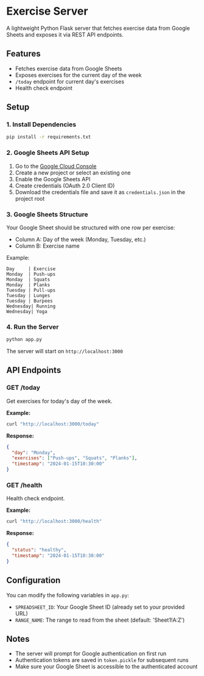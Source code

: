 # Exercise Server

A lightweight Python Flask server that fetches exercise data from Google Sheets and exposes it via REST API endpoints.

## Features

- Fetches exercise data from Google Sheets
- Exposes exercises for the current day of the week
- `/today` endpoint for current day's exercises
- Health check endpoint

## Setup

### 1. Install Dependencies

```bash
pip install -r requirements.txt
```

### 2. Google Sheets API Setup

1. Go to the [Google Cloud Console](https://console.cloud.google.com/)
2. Create a new project or select an existing one
3. Enable the Google Sheets API
4. Create credentials (OAuth 2.0 Client ID)
5. Download the credentials file and save it as `credentials.json` in the project root

### 3. Google Sheets Structure

Your Google Sheet should be structured with one row per exercise:
- Column A: Day of the week (Monday, Tuesday, etc.)
- Column B: Exercise name

Example:
```
Day     | Exercise
Monday  | Push-ups
Monday  | Squats
Monday  | Planks
Tuesday | Pull-ups
Tuesday | Lunges
Tuesday | Burpees
Wednesday| Running
Wednesday| Yoga
```

### 4. Run the Server

```bash
python app.py
```

The server will start on `http://localhost:3000`

## API Endpoints

### GET /today
Get exercises for today's day of the week.

**Example:**
```bash
curl "http://localhost:3000/today"
```

**Response:**
```json
{
  "day": "Monday",
  "exercises": ["Push-ups", "Squats", "Planks"],
  "timestamp": "2024-01-15T10:30:00"
}
```

### GET /health
Health check endpoint.

**Example:**
```bash
curl "http://localhost:3000/health"
```

**Response:**
```json
{
  "status": "healthy",
  "timestamp": "2024-01-15T10:30:00"
}
```

## Configuration

You can modify the following variables in `app.py`:

- `SPREADSHEET_ID`: Your Google Sheet ID (already set to your provided URL)
- `RANGE_NAME`: The range to read from the sheet (default: 'Sheet1!A:Z')

## Notes

- The server will prompt for Google authentication on first run
- Authentication tokens are saved in `token.pickle` for subsequent runs
- Make sure your Google Sheet is accessible to the authenticated account
